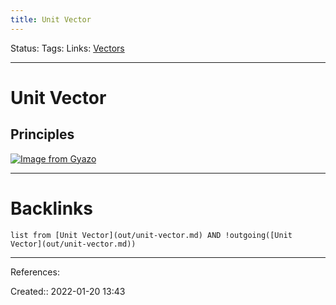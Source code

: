 ```yaml
---
title: Unit Vector
---
```

Status: 
Tags: 
Links: [Vectors](out/vectors.md)
___
# Unit Vector
## Principles
[![Image from Gyazo](https://i.gyazo.com/59ceef4ad01c26a9b28efc035a350b42.png)](https://gyazo.com/59ceef4ad01c26a9b28efc035a350b42)
___
# Backlinks
```dataview
list from [Unit Vector](out/unit-vector.md) AND !outgoing([Unit Vector](out/unit-vector.md))
```
___
References:

Created:: 2022-01-20 13:43
